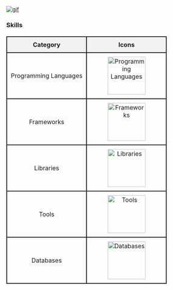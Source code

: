 [![gif](gif2.gif)](https://github.com/Prince-GH/Prince-GH/blob/main/index.html)
### Skills

<p align="left">

<!DOCTYPE html>
<html>
<head>
</head>
<body>

<table style="border-collapse: collapse; width: 100%; margin: 20px 0;">
    <tr>
        <th style="border: 2px solid; padding: 10px; text-align: center; background-color: #f2f2f2; width: 50%;">Category</th>
        <th style="border: 2px solid; padding: 10px; text-align: center; background-color: #f2f2f2; width: 50%;">Icons</th>
    </tr>
    <tr>
        <td style="border: 2px solid; padding: 10px; text-align: center;">Programming Languages</td>
        <td style="border: 2px solid; padding: 10px; text-align: center;">
            <img src="https://skillicons.dev/icons?i=c,cpp,java,html,css,javascript,php,md,arduino" alt="Programming Languages" style="width: 100px; height: 100px;">
        </td>
    </tr>
    <tr>
        <td style="border: 2px solid; padding: 10px; text-align: center;">Frameworks</td>
        <td style="border: 2px solid; padding: 10px; text-align: center;">
            <img src="https://skillicons.dev/icons?i=bootstrap,react,express,nodejs" alt="Frameworks" style="width: 100px; height: 100px;">
        </td>
    </tr>
    <tr>
        <td style="border: 2px solid; padding: 10px; text-align: center;">Libraries</td>
        <td style="border: 2px solid; padding: 10px; text-align: center;">
            <img src="https://skillicons.dev/icons?i=vite" alt="Libraries" style="width: 100px; height: 100px;">
        </td>
    </tr>
    <tr>
        <td style="border: 2px solid; padding: 10px; text-align: center;">Tools</td>
        <td style="border: 2px solid; padding: 10px; text-align: center;">
            <img src="https://skillicons.dev/icons?i=github,git,figma,vscode" alt="Tools" style="width: 100px; height: 100px;">
        </td>
    </tr>
    <tr>
        <td style="border: 2px solid; padding: 10px; text-align: center;">Databases</td>
        <td style="border: 2px solid; padding: 10px; text-align: center;">
            <img src="https://skillicons.dev/icons?i=mysql,mongodb" alt="Databases" style="width: 100px; height: 100px;">
        </td>
    </tr>
</table>

</body>
</html>






